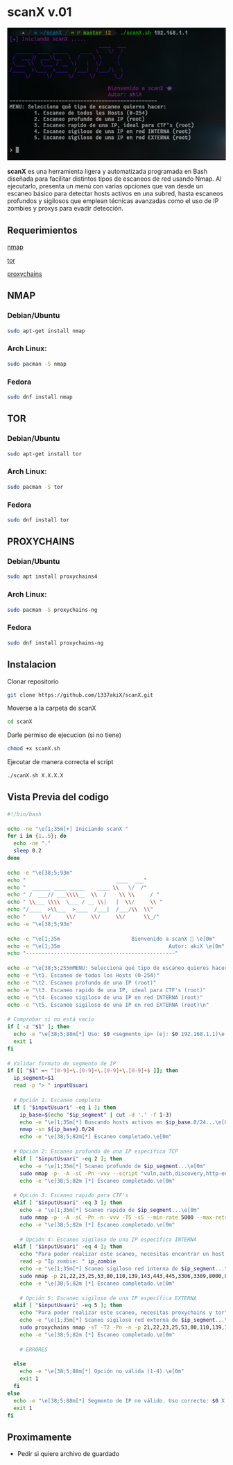 # **scanX v.01**

![imagen scanX](https://github.com/1337akiX/scanX/blob/master/screenshot12.png)

**scanX** es una herramienta ligera y automatizada programada en Bash diseñada para facilitar distintos tipos de escaneos de red usando Nmap. Al ejecutarlo, presenta un menú con varias opciones que van desde un escaneo básico para detectar hosts activos en una subred, hasta escaneos profundos y sigilosos que emplean técnicas avanzadas como el uso de IP zombies y proxys para evadir detección.

## Requerimientos
[nmap](https://nmap.org/)

[tor](https://www.torproject.org/)

[proxychains](https://github.com/rofl0r/proxychains-ng)

## NMAP
### Debian/Ubuntu
``` bash
sudo apt-get install nmap
```
### Arch Linux:
``` bash
sudo pacman -S nmap
```
### Fedora
``` bash
sudo dnf install nmap 
```
## TOR
### Debian/Ubuntu
``` bash
sudo apt-get install tor
```
### Arch Linux:
``` bash
sudo pacman -S tor
```
### Fedora
``` bash
sudo dnf install tor 
```
## PROXYCHAINS
### Debian/Ubuntu
``` bash
sudo apt install proxychains4
```
### Arch Linux:
``` bash
sudo pacman -S proxychains-ng
```
### Fedora
``` bash
sudo dnf install proxychains-ng
```

## Instalacion 
Clonar repositorio
``` bash
git clone https://github.com/1337akiX/scanX.git
```
Moverse a la carpeta de scanX
``` bash
cd scanX
```
Darle permiso de ejecucion (si no tiene)
``` bash
chmod +x scanX.sh
```
Ejecutar de manera correcta el script
``` bash
./scanX.sh X.X.X.X
```

## Vista Previa del codigo
```bash
#!/bin/bash

echo -ne "\e[1;35m[+] Iniciando scanX "
for i in {1..5}; do
  echo -ne "."
  sleep 0.2
done

echo -e "\e[38;5;93m"
echo "                             ____  ___"
echo "  ______ ____ _____    ____ \\   \/  /"
echo " /  ___// ___\\\\__  \\  /    \\ \\     / "
echo " \\___ \\\\  \___ / __ \\|   |  \\/     \\ "
echo "/____  >\\___  >____  /___|  /___/\\  \\"
echo "     \\/     \\/     \\/     \\/      \\_/"
echo -e "\e[38;5;93m"

echo -e "\e[1;35m  	                   	Bienvenido a scanX 👾 \e[0m"
echo -e "\e[1;35m       	            	       	Autor: akiX \e[0m"
echo "------------------------------------------------"

echo -e "\e[38;5;255mMENU: Selecciona qué tipo de escaneo quieres hacer:"
echo -e "\t1. Escaneo de todos los Hosts (0-254)"
echo -e "\t2. Escaneo profundo de una IP (root)"
echo -e "\t3. Escaneo rapido de una IP, ideal para CTF's (root)"
echo -e "\t4. Escaneo sigiloso de una IP en red INTERNA (root)"
echo -e "\t5. Escaneo sigiloso de una IP en red EXTERNA (root)\n"

# Comprobar si no está vacío
if [ -z "$1" ]; then
  echo -e "\e[38;5;88m[*] Uso: $0 <segmento_ip> (ej: $0 192.168.1.1)\e[0m"
  exit 1
fi

# Validar formato de segmento de IP
if [[ "$1" =~ ^[0-9]+\.[0-9]+\.[0-9]+\.[0-9]+$ ]]; then
  ip_segment=$1
  read -p "> " inputUsuari

  # Opción 1: Escaneo completo
  if [ "$inputUsuari" -eq 1 ]; then
    ip_base=$(echo "$ip_segment" | cut -d '.' -f 1-3)
    echo -e "\e[1;35m[*] Buscando hosts activos en $ip_base.0/24...\e[0m"
    nmap -sn ${ip_base}.0/24
    echo -e "\e[38;5;82m[*] Escaneo completado.\e[0m"

  # Opción 2: Escaneo profundo de una IP específica TCP
  elif [ "$inputUsuari" -eq 2 ]; then
    echo -e "\e[1;35m[*] Scaneo profundo de $ip_segment...\e[0m"
    sudo nmap -p- -A -sC -Pn -vvv --script "vuln,auth,discovery,http-enum,ftp-anon,ssh-auth-methods" $ip_segment
    echo -e "\e[38;5;82m [*] Escaneo completado.\e[0m"

  # Opción 3: Escaneo rapido para CTF's
  elif [ "$inputUsuari" -eq 3 ]; then
    echo -e "\e[1;35m[*] Scaneo rapido de $ip_segment...\e[0m"
    sudo nmap -p- -A -sC -Pn -n -vvv -T5 -sS --min-rate 5000 --max-retries 1 --host-timeout 30s --script "vuln,auth,discovery,http-enum,ftp-anon,ssh-auth-methods" $ip_segment
    echo -e "\e[38;5;82m [*] Escaneo completado.\e[0m"

    # Opción 4: Escaneo sigiloso de una IP específica INTERNA
  elif [ "$inputUsuari" -eq 4 ]; then
    echo "Para poder realizar este scaneo, necesitas encontrar un host, con poca actividad, puerto 80 abierto(default) y IPID secuencial (actualmente hay pocos que lo usen) "
    read -p "Ip zombie: " ip_zombie
    echo -e "\e[1;35m[*] Scaneo sigiloso red interna de $ip_segment...\e[0m"
    sudo nmap -p 21,22,23,25,53,80,110,139,143,443,445,3306,3389,8000,8080 -O -sCV -Pn -n -v -T3 --source-port 53 -f -D RND:5 --data-length 20 -sI $ip_zombie --script "firewall-bypass,auth,ftp-anon,ssh-auth-methods" $ip_segment
    echo -e "\e[38;5;82m [*] Escaneo completado.\e[0m"

    # Opción 5: Escaneo sigiloso de una IP específica EXTERNA
  elif [ "$inputUsuari" -eq 5 ]; then
    echo "Para poder realizar este scaneo, necesitas proxychains y tor"
    echo -e "\e[1;35m[*] Scaneo sigiloso red externa de $ip_segment...\e[0m"
    sudo proxychains nmap -sT -T2 -Pn -n -p 21,22,23,25,53,80,110,139,143,443,445,587,993,995,3306,3389,8000,8080 $ip_segment
    echo -e "\e[38;5;82m [*] Escaneo completado.\e[0m"

    # ERRORES

  else
    echo -e "\e[38;5;88m[*] Opción no válida (1-4).\e[0m"
    exit 1
  fi
else
  echo -e "\e[38;5;88m[*] Segmento de IP no válido. Uso correcto: $0 X.X.X.X\e[0m"
  exit 1
fi
```
## Proximamente
- Pedir si quiere archivo de guardado
